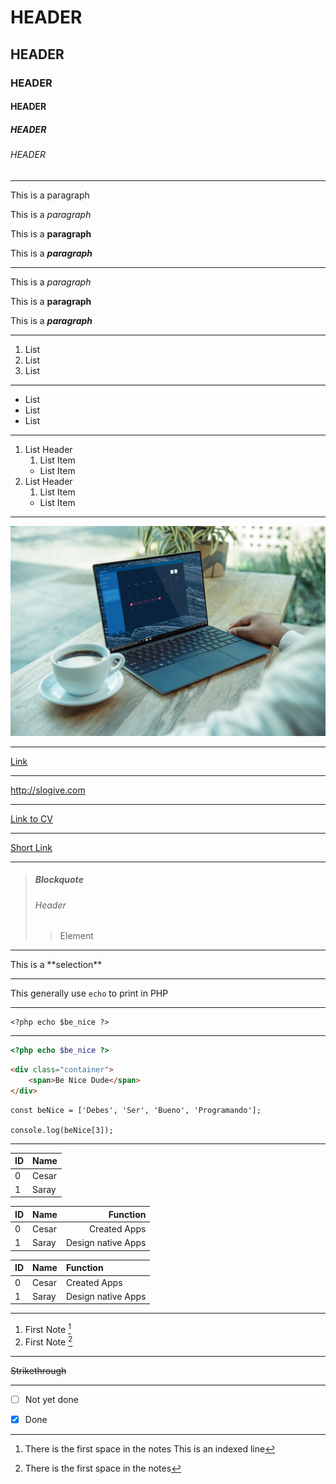 # HEADER

## HEADER

### HEADER

#### HEADER

##### HEADER

###### HEADER

---

This is a paragraph

This is a _paragraph_

This is a **paragraph**

This is a **_paragraph_**

---

This is a _paragraph_

This is a **paragraph**

This is a **_paragraph_**

---

1. List
2. List
3. List

---

-   List
-   List
-   List

---

1. List Header
    1. List Item
    - List Item
2. List Header
    1. List Item
    - List Item

---

![Laptop in a desktop](img.jpg "Laptop")

---

[Link](http://slogive.com)

---

<http://slogive.com>

---

[Link to CV](CV.pdf)

---

[Short Link](http://slogive.com)

---

> ##### Blockquote
>
> ###### Header
>
> > Element

---

This is a \*\*selection\*\*

---

This generally use `echo` to print in PHP

---

```
<?php echo $be_nice ?>
```

---

```PHP
<?php echo $be_nice ?>
```

```HTML
<div class="container">
    <span>Be Nice Dude</span>
</div>
```

```JS
const beNice = ['Debes', 'Ser', 'Bueno', 'Programando'];

console.log(beNice[3]);
```

---

| ID | Name |
| ---- | --- | 
| 0 | Cesar |
| 1 | Saray |

| ID | Name | Function |
| ---- | --- | ---: |
| 0 | Cesar | Created Apps |
| 1 | Saray | Design native Apps |

| ID | Name | Function |
| ---- | --- | :--- |
| 0 | Cesar | Created Apps |
| 1 | Saray | Design native Apps |

---

1. First Note [^Test1]
1. First Note [^Test2]

[^Test1]: There is the first space in the notes
    This is an indexed line
[^Test2]: There is the first space in the notes

---

~~Strikethrough~~

--- 

- [ ] Not yet done
- [x] Done

